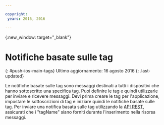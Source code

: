 ```yaml
---

copyright:
 years: 2015, 2016

---
```


{:new_window: target="_blank"}
# Notifiche basate sulle tag 
{: #push-ios-main-tags}
Ultimo aggiornamento: 16 agosto 2016
{: .last-updated}

Le notifiche basate sulle tag sono messaggi destinati a tutti i dispositivi che hanno sottoscritto una specifica tag. Puoi definire le tag e quindi utilizzarle per
                        inviare e ricevere messaggi. Devi prima creare le tag per l'applicazione, impostare
                        le sottoscrizioni di tag e iniziare quindi le notifiche basate sulle
                        tag. Per inviare una notifica basata sulle tag utilizzando la [API REST](https://mobile.{DomainName}/imfpushrestapidocs/), assicurati che i "tagName" siano forniti durante l'inserimento nella risorsa messaggi. 
